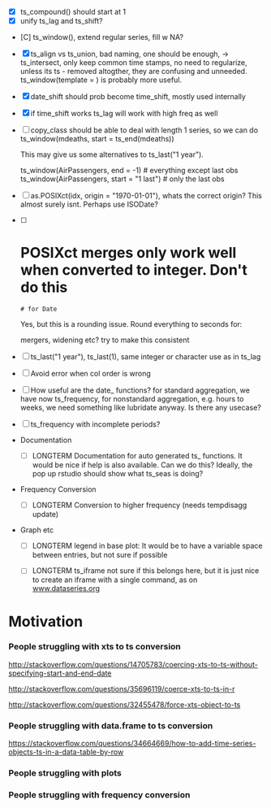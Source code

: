 - [X] ts_compound() should start at 1
- [X] unify ts_lag and ts_shift?

- [C] ts_window(), extend regular series, fill w NA?
- [X] ts_align vs ts_union, bad naming, one should be enough, -> ts_intersect, 
      only keep common time stamps, no need to regularize, unless its ts
      - removed altogther, they are confusing and unneeded. 
      ts_window(template = ) is probably more useful.

      
- [X] date_shift should prob become time_shift, mostly used internally 
- [X] if time_shift works ts_lag will work with high freq as well


- [ ] copy_class should be able to deal with length 1 series, so we can do
  ts_window(mdeaths, start = ts_end(mdeaths))

  This may give us some alternatives to ts_last("1 year").

  ts_window(AirPassengers, end = -1)         # everything except last obs
  ts_window(AirPassengers, start = "1 last") # only the last obs


- [ ] as.POSIXct(idx, origin = "1970-01-01"), whats the correct origin? This 
      almost surely isnt. Perhaps use ISODate?
- [ ]   # POSIXct merges only work well when converted to integer. Don't do this 
        # for Date
      Yes, but this is a rounding issue. Round everything to seconds for:

      mergers, widening etc? try to make this consistent

- [ ] ts_last("1 year"),  ts_last(1), same integer or character use as in ts_lag

- [ ] Avoid error when col order is wrong

- [ ] How useful are the date_ functions?
      for standard aggregation, we have now ts_frequency, 
      for nonstandard aggregation, e.g. hours to weeks, we need something like 
      lubridate anyway. Is there any usecase?


- [ ] ts_frequency with incomplete periods?


- Documentation

  - [ ] LONGTERM Documentation for auto generated ts_ functions.
        It would be nice if help is also available. 
        Can we do this? Ideally, the pop up rstudio should show what ts_seas is doing?

- Frequency Conversion

  - [ ] LONGTERM Conversion to higher frequency (needs tempdisagg update)

- Graph etc

  - [ ] LONGTERM legend in base plot: It would be to have a variable space 
        between entries, but not sure if possible
  - [ ] LONGTERM ts_iframe not sure if this belongs here, but it is just nice
        to create an iframe with a single command, as on www.dataseries.org


# Motivation

### People struggling with xts to ts conversion

http://stackoverflow.com/questions/14705783/coercing-xts-to-ts-without-specifying-start-and-end-date

http://stackoverflow.com/questions/35696119/coerce-xts-to-ts-in-r

http://stackoverflow.com/questions/32455478/force-xts-object-to-ts



### People struggling with data.frame to ts conversion

https://stackoverflow.com/questions/34664669/how-to-add-time-series-objects-ts-in-a-data-table-by-row



### People struggling with plots




### People struggling with frequency conversion

